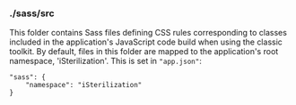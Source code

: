 ### ./sass/src

This folder contains Sass files defining CSS rules corresponding to classes
included in the application's JavaScript code build when using the classic toolkit.
By default, files in this folder are mapped to the application's root namespace, 'iSterilization'.
This is set in `"app.json"`:

    "sass": {
        "namespace": "iSterilization"
    }